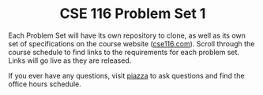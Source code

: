 <div align="center">
  <h1>CSE 116 Problem Set 1</h1>
</div>

Each Problem Set will have its own repository to clone, as well as its own set of specifications on the course website
([cse116.com](https://cse116.com/)). Scroll through the course schedule to find links to the requirements for each
problem set. Links will go live as they are released.

If you ever have any questions, visit [piazza](https://piazza.com/class/meahudzh24h333/) to ask questions and find the
office hours schedule.
